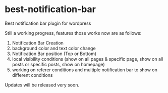# best-notification-bar
Best notification bar plugin for wordpress

Still a working progress, features those works now are as follows:
1. Notification Bar Creation
2. background color and text color change
3. Notification Bar position (Top or Bottom)
3. local visibility conditions (show on all pages & specific page, show on all posts or specific posts, show on homepage)
4. working on referer conditions and multiple notification bar to show on different conditions

Updates will be released very soon.
